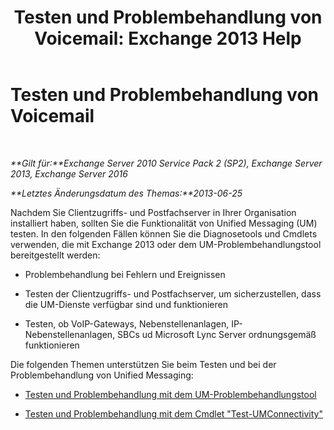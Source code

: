 ﻿---
title: 'Testen und Problembehandlung von Voicemail: Exchange 2013 Help'
TOCTitle: Testen und Problembehandlung von Voicemail
ms:assetid: eafb53fe-2fa9-437c-9369-aec324cc13ce
ms:mtpsurl: https://technet.microsoft.com/de-de/library/Dd351227(v=EXCHG.150)
ms:contentKeyID: 56271576
ms.date: 04/24/2018
mtps_version: v=EXCHG.150
ms.translationtype: HT
---

# Testen und Problembehandlung von Voicemail

 

_**Gilt für:**Exchange Server 2010 Service Pack 2 (SP2), Exchange Server 2013, Exchange Server 2016_

_**Letztes Änderungsdatum des Themas:**2013-06-25_

Nachdem Sie Clientzugriffs- und Postfachserver in Ihrer Organisation installiert haben, sollten Sie die Funktionalität von Unified Messaging (UM) testen. In den folgenden Fällen können Sie die Diagnosetools und Cmdlets verwenden, die mit Exchange 2013 oder dem UM-Problembehandlungstool bereitgestellt werden:

  - Problembehandlung bei Fehlern und Ereignissen

  - Testen der Clientzugriffs- und Postfachserver, um sicherzustellen, dass die UM-Dienste verfügbar sind und funktionieren

  - Testen, ob VoIP-Gateways, Nebenstellenanlagen, IP-Nebenstellenanlagen, SBCs ud Microsoft Lync Server ordnungsgemäß funktionieren

Die folgenden Themen unterstützen Sie beim Testen und bei der Problembehandlung von Unified Messaging:

  - [Testen und Problembehandlung mit dem UM-Problembehandlungstool](testing-and-troubleshooting-with-the-um-troubleshooting-tool-exchange-2013-help.md)

  - [Testen und Problembehandlung mit dem Cmdlet "Test-UMConnectivity"](testing-and-troubleshooting-with-the-test-umconnectivity-cmdlet-exchange-2013-help.md)

